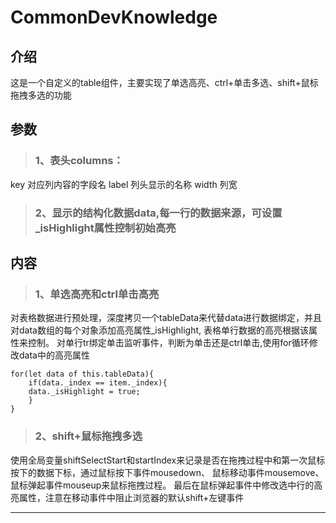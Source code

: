 # CommonDevKnowledge

## 介绍
这是一个自定义的table组件，主要实现了单选高亮、ctrl+单击多选、shift+鼠标拖拽多选的功能

## 参数
> ### 1、表头columns：
key   对应列内容的字段名
label 列头显示的名称
width 列宽
> ### 2、显示的结构化数据data,每一行的数据来源，可设置_isHighlight属性控制初始高亮


## 内容

> ### 1、单选高亮和ctrl单击高亮
对表格数据进行预处理，深度拷贝一个tableData来代替data进行数据绑定，并且对data数组的每个对象添加高亮属性_isHighlight,
表格单行数据的高亮根据该属性来控制。
对单行tr绑定单击监听事件，判断为单击还是ctrl单击,使用for循环修改data中的高亮属性
```
for(let data of this.tableData){
    if(data._index == item._index){
    data._isHighlight = true;
    }
}
```



> ### 2、shift+鼠标拖拽多选
使用全局变量shiftSelectStart和startIndex来记录是否在拖拽过程中和第一次鼠标按下的数据下标，通过鼠标按下事件mousedown、
鼠标移动事件mousemove、鼠标弹起事件mouseup来鼠标拖拽过程。
最后在鼠标弹起事件中修改选中行的高亮属性，注意在移动事件中阻止浏览器的默认shift+左键事件



----
